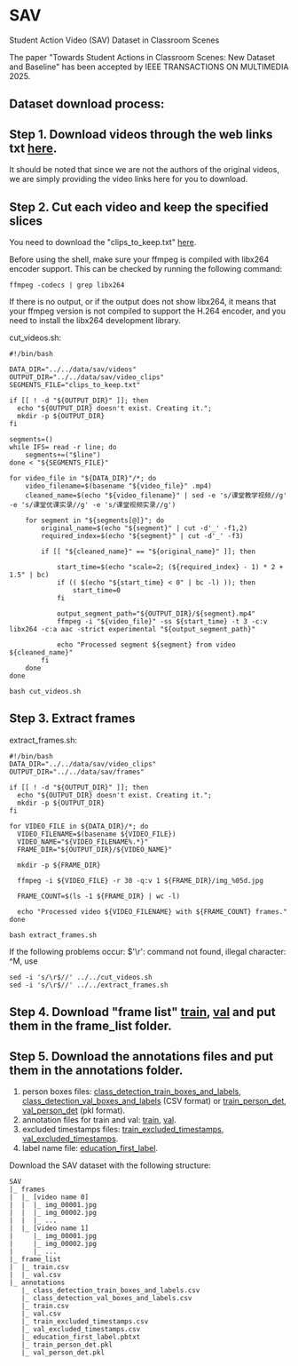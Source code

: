 # SAV
Student Action Video (SAV) Dataset in Classroom Scenes

The paper "Towards Student Actions in Classroom Scenes: New Dataset and Baseline" has been accepted by IEEE TRANSACTIONS ON MULTIMEDIA 2025.

## Dataset download process:
## Step 1. Download videos through the web links txt [here](https://drive.google.com/file/d/1S4EONu-faoUxy8y_dIYIqM5LOfyTlGNP/view?usp=sharing).
It should be noted that since we are not the authors of the original videos, we are simply providing the video links here for you to download.

## Step 2. Cut each video and keep the specified slices

You need to download the "clips_to_keep.txt" [here](https://drive.google.com/file/d/1Z3x-farXpzLt7Q3nGSpq5sH_DzVCq-TD/view?usp=drive_link).

Before using the shell, make sure your ffmpeg is compiled with libx264 encoder support. This can be checked by running the following command:
```
ffmpeg -codecs | grep libx264
```
If there is no output, or if the output does not show libx264, it means that your ffmpeg version is not compiled to support the H.264 encoder, and you need to install the libx264 development library.

cut_videos.sh:
```
#!/bin/bash

DATA_DIR="../../data/sav/videos"
OUTPUT_DIR="../../data/sav/video_clips"
SEGMENTS_FILE="clips_to_keep.txt"

if [[ ! -d "${OUTPUT_DIR}" ]]; then
  echo "${OUTPUT_DIR} doesn't exist. Creating it.";
  mkdir -p ${OUTPUT_DIR}
fi

segments=()
while IFS= read -r line; do
    segments+=("$line")
done < "${SEGMENTS_FILE}"

for video_file in "${DATA_DIR}"/*; do
    video_filename=$(basename "${video_file}" .mp4)
    cleaned_name=$(echo "${video_filename}" | sed -e 's/课堂教学视频//g' -e 's/课堂优课实录//g' -e 's/课堂视频实录//g')

    for segment in "${segments[@]}"; do
        original_name=$(echo "${segment}" | cut -d'_' -f1,2)
        required_index=$(echo "${segment}" | cut -d'_' -f3)

        if [[ "${cleaned_name}" == "${original_name}" ]]; then

            start_time=$(echo "scale=2; (${required_index} - 1) * 2 + 1.5" | bc)
            if (( $(echo "${start_time} < 0" | bc -l) )); then
                start_time=0
            fi

            output_segment_path="${OUTPUT_DIR}/${segment}.mp4"
            ffmpeg -i "${video_file}" -ss ${start_time} -t 3 -c:v libx264 -c:a aac -strict experimental "${output_segment_path}"
            
            echo "Processed segment ${segment} from video ${cleaned_name}"
        fi
    done
done
```

```
bash cut_videos.sh
```

## Step 3. Extract frames

extract_frames.sh:
```
#!/bin/bash
DATA_DIR="../../data/sav/video_clips"
OUTPUT_DIR="../../data/sav/frames"

if [[ ! -d "${OUTPUT_DIR}" ]]; then
  echo "${OUTPUT_DIR} doesn't exist. Creating it.";
  mkdir -p ${OUTPUT_DIR}
fi

for VIDEO_FILE in ${DATA_DIR}/*; do
  VIDEO_FILENAME=$(basename ${VIDEO_FILE})
  VIDEO_NAME="${VIDEO_FILENAME%.*}"
  FRAME_DIR="${OUTPUT_DIR}/${VIDEO_NAME}"

  mkdir -p ${FRAME_DIR}

  ffmpeg -i ${VIDEO_FILE} -r 30 -q:v 1 ${FRAME_DIR}/img_%05d.jpg

  FRAME_COUNT=$(ls -1 ${FRAME_DIR} | wc -l)

  echo "Processed video ${VIDEO_FILENAME} with ${FRAME_COUNT} frames."
done
```

```
bash extract_frames.sh
```
If the following problems occur: $'\r': command not found, illegal character: ^M,
use 
```
sed -i 's/\r$//' ../../cut_videos.sh
sed -i 's/\r$//' ../../extract_frames.sh
```

## Step 4. Download "frame list" [train](https://drive.google.com/file/d/1UHlhz6p7-UMy82sy5DBdcrCCBW483fp8/view?usp=drive_link), [val](https://drive.google.com/file/d/1fx7adqC6MiKdQdB3tlGVZkLEpYokUqOS/view?usp=drive_link) and put them in the frame_list folder.

## Step 5. Download the annotations files and put them in the annotations folder.
1. person boxes files: [class_detection_train_boxes_and_labels](https://drive.google.com/file/d/1QI169QjUKZN0PcMzSnTLTQqL7VOZwNOX/view?usp=drive_link), [class_detection_val_boxes_and_labels](https://drive.google.com/file/d/1tf2Fyu1Kl_k55kxsHeLWOlYiz3DLK0MQ/view?usp=drive_link) (CSV format) or [train_person_det](https://drive.google.com/file/d/1EE0q6baN8QiMvKVbSdlHTf_KZcqGHhD7/view?usp=drive_link), [val_person_det](https://drive.google.com/file/d/1T-y1z1bZz8421gdFR6x81WtvxQy9bHRg/view?usp=drive_link) (pkl format).
2. annotation files for train and val: [train](https://drive.google.com/file/d/1rHToVI9pmAqzFdrNJ-o2P_9pzLzYIcLh/view?usp=drive_link), [val](https://drive.google.com/file/d/1lfWBtmJ98cd0xWNqyq0Ax888ZmdZ0p4L/view?usp=drive_link).
3. excluded timestamps files: [train_excluded_timestamps](https://drive.google.com/file/d/1f4OGziejZfpckjNzrzrAeFxJbt0zMEa-/view?usp=drive_link), [val_excluded_timestamps](https://drive.google.com/file/d/1JRLGNTgEKT75ItPO4SBaoLkl7VT6I0Iq/view?usp=drive_link).
4. label name file: [education_first_label](https://drive.google.com/file/d/1bRS5ia_9UUlBTRNuGvc8jBFv3lHLSseg/view?usp=drive_link).

Download the SAV dataset with the following structure:

```
SAV
|_ frames
|  |_ [video name 0]
|  |  |_ img_00001.jpg
|  |  |_ img_00002.jpg
|  |  |_ ...
|  |_ [video name 1]
|     |_ img_00001.jpg
|     |_ img_00002.jpg
|     |_ ...
|_ frame_list
|  |_ train.csv
|  |_ val.csv
|_ annotations
   |_ class_detection_train_boxes_and_labels.csv
   |_ class_detection_val_boxes_and_labels.csv
   |_ train.csv
   |_ val.csv
   |_ train_excluded_timestamps.csv
   |_ val_excluded_timestamps.csv
   |_ education_first_label.pbtxt
   |_ train_person_det.pkl
   |_ val_person_det.pkl


```

